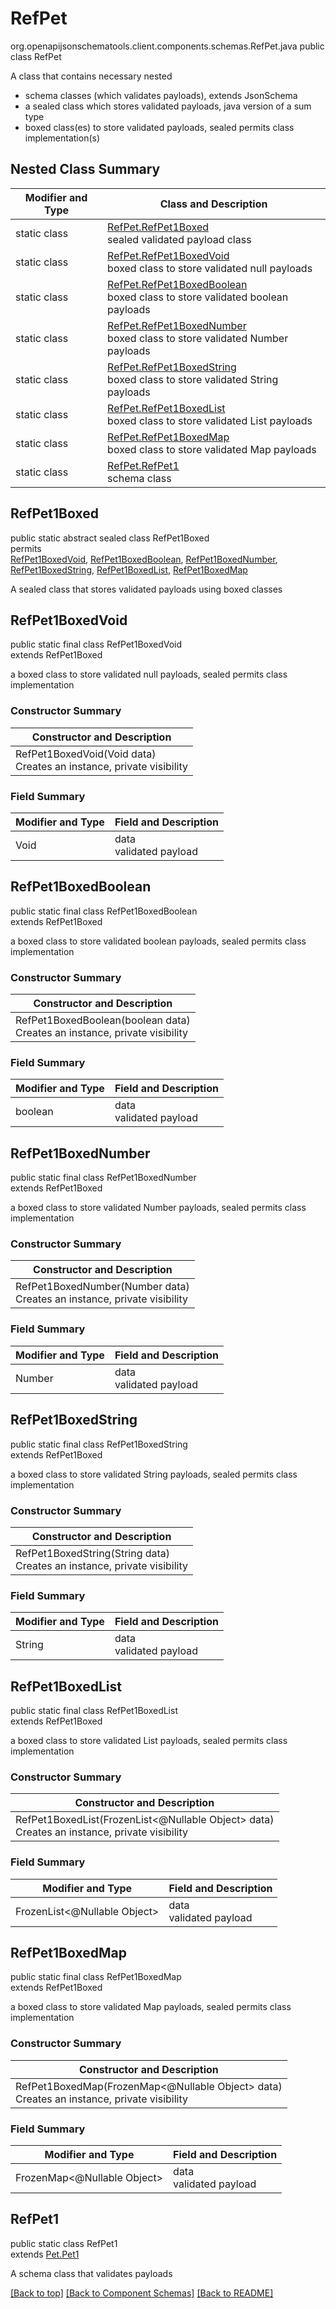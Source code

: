 # RefPet
org.openapijsonschematools.client.components.schemas.RefPet.java
public class RefPet

A class that contains necessary nested
- schema classes (which validates payloads), extends JsonSchema
- a sealed class which stores validated payloads, java version of a sum type
- boxed class(es) to store validated payloads, sealed permits class implementation(s)

## Nested Class Summary
| Modifier and Type | Class and Description |
| ----------------- | ---------------------- |
| static class | [RefPet.RefPet1Boxed](#refpet1boxed)<br> sealed validated payload class |
| static class | [RefPet.RefPet1BoxedVoid](#refpet1boxedvoid)<br> boxed class to store validated null payloads |
| static class | [RefPet.RefPet1BoxedBoolean](#refpet1boxedboolean)<br> boxed class to store validated boolean payloads |
| static class | [RefPet.RefPet1BoxedNumber](#refpet1boxednumber)<br> boxed class to store validated Number payloads |
| static class | [RefPet.RefPet1BoxedString](#refpet1boxedstring)<br> boxed class to store validated String payloads |
| static class | [RefPet.RefPet1BoxedList](#refpet1boxedlist)<br> boxed class to store validated List payloads |
| static class | [RefPet.RefPet1BoxedMap](#refpet1boxedmap)<br> boxed class to store validated Map payloads |
| static class | [RefPet.RefPet1](#refpet1)<br> schema class |

## RefPet1Boxed
public static abstract sealed class RefPet1Boxed<br>
permits<br>
[RefPet1BoxedVoid](#refpet1boxedvoid),
[RefPet1BoxedBoolean](#refpet1boxedboolean),
[RefPet1BoxedNumber](#refpet1boxednumber),
[RefPet1BoxedString](#refpet1boxedstring),
[RefPet1BoxedList](#refpet1boxedlist),
[RefPet1BoxedMap](#refpet1boxedmap)

A sealed class that stores validated payloads using boxed classes

## RefPet1BoxedVoid
public static final class RefPet1BoxedVoid<br>
extends RefPet1Boxed

a boxed class to store validated null payloads, sealed permits class implementation

### Constructor Summary
| Constructor and Description |
| --------------------------- |
| RefPet1BoxedVoid(Void data)<br>Creates an instance, private visibility |

### Field Summary
| Modifier and Type | Field and Description |
| ----------------- | ---------------------- |
| Void | data<br>validated payload |

## RefPet1BoxedBoolean
public static final class RefPet1BoxedBoolean<br>
extends RefPet1Boxed

a boxed class to store validated boolean payloads, sealed permits class implementation

### Constructor Summary
| Constructor and Description |
| --------------------------- |
| RefPet1BoxedBoolean(boolean data)<br>Creates an instance, private visibility |

### Field Summary
| Modifier and Type | Field and Description |
| ----------------- | ---------------------- |
| boolean | data<br>validated payload |

## RefPet1BoxedNumber
public static final class RefPet1BoxedNumber<br>
extends RefPet1Boxed

a boxed class to store validated Number payloads, sealed permits class implementation

### Constructor Summary
| Constructor and Description |
| --------------------------- |
| RefPet1BoxedNumber(Number data)<br>Creates an instance, private visibility |

### Field Summary
| Modifier and Type | Field and Description |
| ----------------- | ---------------------- |
| Number | data<br>validated payload |

## RefPet1BoxedString
public static final class RefPet1BoxedString<br>
extends RefPet1Boxed

a boxed class to store validated String payloads, sealed permits class implementation

### Constructor Summary
| Constructor and Description |
| --------------------------- |
| RefPet1BoxedString(String data)<br>Creates an instance, private visibility |

### Field Summary
| Modifier and Type | Field and Description |
| ----------------- | ---------------------- |
| String | data<br>validated payload |

## RefPet1BoxedList
public static final class RefPet1BoxedList<br>
extends RefPet1Boxed

a boxed class to store validated List payloads, sealed permits class implementation

### Constructor Summary
| Constructor and Description |
| --------------------------- |
| RefPet1BoxedList(FrozenList<@Nullable Object> data)<br>Creates an instance, private visibility |

### Field Summary
| Modifier and Type | Field and Description |
| ----------------- | ---------------------- |
| FrozenList<@Nullable Object> | data<br>validated payload |

## RefPet1BoxedMap
public static final class RefPet1BoxedMap<br>
extends RefPet1Boxed

a boxed class to store validated Map payloads, sealed permits class implementation

### Constructor Summary
| Constructor and Description |
| --------------------------- |
| RefPet1BoxedMap(FrozenMap<@Nullable Object> data)<br>Creates an instance, private visibility |

### Field Summary
| Modifier and Type | Field and Description |
| ----------------- | ---------------------- |
| FrozenMap<@Nullable Object> | data<br>validated payload |

## RefPet1
public static class RefPet1<br>
extends [Pet.Pet1](../../components/schemas/Pet.md#pet1)

A schema class that validates payloads

[[Back to top]](#top) [[Back to Component Schemas]](../../../README.md#Component-Schemas) [[Back to README]](../../../README.md)
